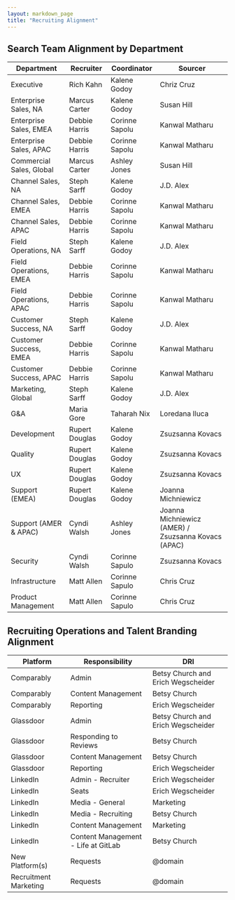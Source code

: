 ```yaml
---
layout: markdown_page
title: "Recruiting Alignment"
---
```


## Search Team Alignment by Department

| Department                    | Recruiter       |  Coordinator | Sourcer     |
|--------------------------|-----------------|-----------------|-----------------|
| Executive          | Rich Kahn   | Kalene Godoy | Chriz Cruz |
| Enterprise Sales, NA | Marcus Carter | Kalene Godoy |  Susan Hill |
| Enterprise Sales, EMEA | Debbie Harris |  Corinne Sapolu  |  Kanwal Matharu |
| Enterprise Sales, APAC | Debbie Harris |  Corinne Sapolu  |  Kanwal Matharu |
| Commercial Sales,	Global | Marcus Carter|  Ashley Jones| Susan Hill  | 
| Channel Sales, NA | Steph Sarff | Kalene Godoy |  J.D. Alex |
| Channel Sales, EMEA | Debbie Harris | Corinne Sapolu |  Kanwal Matharu |
| Channel Sales, APAC | Debbie Harris | Corinne Sapolu |  Kanwal Matharu |
| Field Operations,	NA | Steph Sarff |  Kalene Godoy | J.D. Alex | 
| Field Operations,	EMEA | Debbie Harris | Corinne Sapolu |  Kanwal Matharu |
| Field Operations,	APAC | Debbie Harris | Corinne Sapolu |  Kanwal Matharu |
| Customer Success, NA | Steph Sarff |  Kalene Godoy | J.D. Alex | 
| Customer Success, EMEA | Debbie Harris  | Corinne Sapolu | Kanwal Matharu |
| Customer Success, APAC | Debbie Harris  | Corinne Sapolu | Kanwal Matharu |
| Marketing, Global | Steph Sarff   | Kalene Godoy | J.D. Alex |
| G&A | Maria Gore | Taharah Nix | Loredana Iluca |
| Development | Rupert Douglas | Kalene Godoy  | Zsuzsanna Kovacs |
| Quality | Rupert Douglas   | Kalene Godoy  | Zsuzsanna Kovacs |
| UX  | Rupert Douglas   | Kalene Godoy  | Zsuzsanna Kovacs  |
| Support (EMEA) | Rupert Douglas  | Kalene Godoy  |  Joanna Michniewicz |
| Support (AMER & APAC) | Cyndi Walsh  | Ashley Jones  |  Joanna Michniewicz (AMER) / Zsuzsanna Kovacs (APAC)  |
| Security | Cyndi Walsh  | Corinne Sapulo  |  Zsuzsanna Kovacs |
| Infrastructure   | Matt Allen  | Corinne Sapulo | Chris Cruz |
| Product Management  | Matt Allen   | Corinne Sapulo | Chris Cruz |

## Recruiting Operations and Talent Branding Alignment

| Platform                    | Responsibility        | DRI     |
|--------------------------|-----------------|-----------------|
| Comparably | Admin  | Betsy Church and Erich Wegscheider |
| Comparably | Content Management | Betsy Church |
| Comparably | Reporting | Erich Wegscheider |
| Glassdoor | Admin  | Betsy Church and Erich Wegscheider |
| Glassdoor | Responding to Reviews  | Betsy Church |
| Glassdoor | Content Management | Betsy Church |
| Glassdoor | Reporting | Erich Wegscheider |
| LinkedIn | Admin - Recruiter  | Erich Wegscheider |
| LinkedIn | Seats | Erich Wegscheider |
| LinkedIn | Media - General | Marketing |
| LinkedIn | Media - Recruiting | Betsy Church |
| LinkedIn | Content Management | Marketing |
| LinkedIn | Content Management - Life at GitLab | Betsy Church |
| New Platform(s) | Requests | @domain |
| Recruitment Marketing  | Requests | @domain |
